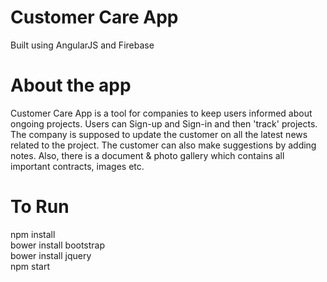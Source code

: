 # Customer Care App 

Built using AngularJS and Firebase

# About the app
Customer Care App is a tool for companies to keep users informed about ongoing projects. Users can Sign-up and Sign-in and then 'track' projects. The company is supposed to update the customer on all the latest news related to the project. The customer can also make suggestions by adding notes. Also, there is a document & photo gallery which contains all important contracts, images etc.


# To Run
npm install <br>
bower install bootstrap <br>
bower install jquery <br>
npm start
